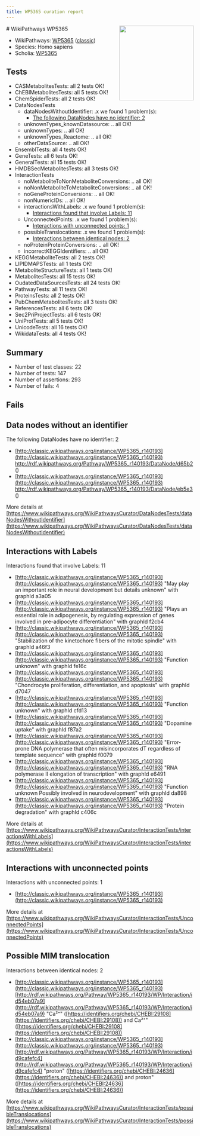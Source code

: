 ```yaml
---
title: WP5365 curation report
---
```


<img style="float: right; width: 200px" src="https://upload.wikimedia.org/wikipedia/commons/thumb/8/83/Wplogo_with_text_500.png/640px-Wplogo_with_text_500.png" />
# WikiPathways WP5365

* WikiPathways: [WP5365](https://wikipathways.org/pathways/WP5365) ([classic](https://classic.wikipathways.org/instance/WP5365))
* Species: Homo sapiens
* Scholia: [WP5365](https://scholia.toolforge.org/wikipathways/WP5365)
## Tests
* CASMetabolitesTests: all 2 tests OK!
* ChEBIMetabolitesTests: all 5 tests OK!
* ChemSpiderTests: all 2 tests OK!
* DataNodesTests
    * dataNodesWithoutIdentifier: .x we found 1 problem(s):
        * [The following DataNodes have no identifier: 2](#d2d32fa1)
    * unknownTypes_knownDatasource: .. all OK!
    * unknownTypes: .. all OK!
    * unknownTypes_Reactome: .. all OK!
    * otherDataSource: .. all OK!
* EnsemblTests: all 4 tests OK!
* GeneTests: all 6 tests OK!
* GeneralTests: all 15 tests OK!
* HMDBSecMetabolitesTests: all 3 tests OK!
* InteractionTests
    * noMetaboliteToNonMetaboliteConversions: .. all OK!
    * noNonMetaboliteToMetaboliteConversions: .. all OK!
    * noGeneProteinConversions: .. all OK!
    * nonNumericIDs: .. all OK!
    * interactionsWithLabels: .x we found 1 problem(s):
        * [Interactions found that involve Labels: 11](#fe97a8b9)
    * UnconnectedPoints: .x we found 1 problem(s):
        * [Interactions with unconnected points: 1](#35a61ad9)
    * possibleTranslocations: .x we found 1 problem(s):
        * [Interactions between identical nodes: 2](#1c118207)
    * noProteinProteinConversions: .. all OK!
    * incorrectKEGGIdentifiers: .. all OK!
* KEGGMetaboliteTests: all 2 tests OK!
* LIPIDMAPSTests: all 1 tests OK!
* MetaboliteStructureTests: all 1 tests OK!
* MetabolitesTests: all 15 tests OK!
* OudatedDataSourcesTests: all 24 tests OK!
* PathwayTests: all 11 tests OK!
* ProteinsTests: all 2 tests OK!
* PubChemMetabolitesTests: all 3 tests OK!
* ReferencesTests: all 6 tests OK!
* Sec2PriProjectTests: all 6 tests OK!
* UniProtTests: all 5 tests OK!
* UnicodeTests: all 16 tests OK!
* WikidataTests: all 4 tests OK!


## Summary

* Number of test classes: 22
* Number of tests: 147
* Number of assertions: 293
* Number of fails: 4

## Fails

<a name="d2d32fa1" />

## Data nodes without an identifier

The following DataNodes have no identifier: 2

* [http://classic.wikipathways.org/instance/WP5365_r140193](http://classic.wikipathways.org/instance/WP5365_r140193) http://rdf.wikipathways.org/Pathway/WP5365_r140193/DataNode/d65b2 ()
* [http://classic.wikipathways.org/instance/WP5365_r140193](http://classic.wikipathways.org/instance/WP5365_r140193) http://rdf.wikipathways.org/Pathway/WP5365_r140193/DataNode/eb5e3 ()


More details at [https://www.wikipathways.org/WikiPathwaysCurator/DataNodesTests/dataNodesWithoutIdentifier](https://www.wikipathways.org/WikiPathwaysCurator/DataNodesTests/dataNodesWithoutIdentifier)

<a name="fe97a8b9" />

## Interactions with Labels

Interactions found that involve Labels: 11

* [http://classic.wikipathways.org/instance/WP5365_r140193](http://classic.wikipathways.org/instance/WP5365_r140193) "May play an important 
role in neural development
but details unknown" with graphId a3a05
* [http://classic.wikipathways.org/instance/WP5365_r140193](http://classic.wikipathways.org/instance/WP5365_r140193) "Plays an essential role in adipogenesis, 
by regulating expression of genes involved
in pre-adipocyte differentiation" with graphId f2cb4
* [http://classic.wikipathways.org/instance/WP5365_r140193](http://classic.wikipathways.org/instance/WP5365_r140193) "Stabilization of the kinetochore
fibers of the mitotic spindle" with graphId a46f3
* [http://classic.wikipathways.org/instance/WP5365_r140193](http://classic.wikipathways.org/instance/WP5365_r140193) "Function unknown" with graphId fe16c
* [http://classic.wikipathways.org/instance/WP5365_r140193](http://classic.wikipathways.org/instance/WP5365_r140193) "Chondrocyte proliferation, 
differentiation, and apoptosis" with graphId d7047
* [http://classic.wikipathways.org/instance/WP5365_r140193](http://classic.wikipathways.org/instance/WP5365_r140193) "Function unknown" with graphId cfd13
* [http://classic.wikipathways.org/instance/WP5365_r140193](http://classic.wikipathways.org/instance/WP5365_r140193) "Dopamine uptake" with graphId f87a2
* [http://classic.wikipathways.org/instance/WP5365_r140193](http://classic.wikipathways.org/instance/WP5365_r140193) "Error-prone DNA polymerase that often misincorporates
dT regardless of template sequence" with graphId f0079
* [http://classic.wikipathways.org/instance/WP5365_r140193](http://classic.wikipathways.org/instance/WP5365_r140193) "RNA polymerase II elongation of transcription" with graphId e6491
* [http://classic.wikipathways.org/instance/WP5365_r140193](http://classic.wikipathways.org/instance/WP5365_r140193) "Function unknown
Possibly involved 
in neurodevelopment" with graphId da898
* [http://classic.wikipathways.org/instance/WP5365_r140193](http://classic.wikipathways.org/instance/WP5365_r140193) "Protein degradation" with graphId c406c


More details at [https://www.wikipathways.org/WikiPathwaysCurator/InteractionTests/interactionsWithLabels](https://www.wikipathways.org/WikiPathwaysCurator/InteractionTests/interactionsWithLabels)

<a name="35a61ad9" />

## Interactions with unconnected points

Interactions with unconnected points: 1

* [http://classic.wikipathways.org/instance/WP5365_r140193](http://classic.wikipathways.org/instance/WP5365_r140193)


More details at [https://www.wikipathways.org/WikiPathwaysCurator/InteractionTests/UnconnectedPoints](https://www.wikipathways.org/WikiPathwaysCurator/InteractionTests/UnconnectedPoints)

<a name="1c118207" />

## Possible MIM translocation

Interactions between identical nodes: 2

* [http://classic.wikipathways.org/instance/WP5365_r140193](http://classic.wikipathways.org/instance/WP5365_r140193) [http://rdf.wikipathways.org/Pathway/WP5365_r140193/WP/Interaction/id54eb07a9](http://rdf.wikipathways.org/Pathway/WP5365_r140193/WP/Interaction/id54eb07a9) "Ca²⁺" ([https://identifiers.org/chebi/CHEBI:29108](https://identifiers.org/chebi/CHEBI:29108)) and 
Ca²⁺" ([https://identifiers.org/chebi/CHEBI:29108](https://identifiers.org/chebi/CHEBI:29108))
* [http://classic.wikipathways.org/instance/WP5365_r140193](http://classic.wikipathways.org/instance/WP5365_r140193) [http://rdf.wikipathways.org/Pathway/WP5365_r140193/WP/Interaction/id9cafefc4](http://rdf.wikipathways.org/Pathway/WP5365_r140193/WP/Interaction/id9cafefc4) "proton" ([https://identifiers.org/chebi/CHEBI:24636](https://identifiers.org/chebi/CHEBI:24636)) and 
proton" ([https://identifiers.org/chebi/CHEBI:24636](https://identifiers.org/chebi/CHEBI:24636))


More details at [https://www.wikipathways.org/WikiPathwaysCurator/InteractionTests/possibleTranslocations](https://www.wikipathways.org/WikiPathwaysCurator/InteractionTests/possibleTranslocations)

